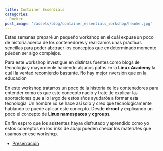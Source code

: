```yaml
---
title: Container Essentials
categories:
- Docker
post_image: '/assets/blog/container_essentials_workshop/header.jpg'
---
```


Estas semanas preparé un pequeño workshop en el cuál expuse un poco de historia acerca de los contenedores y realizamos unas prácticas sencillas para poder abstraer los conceptos que en determinado momento púeden ser algo complejos.

Para este workshop investigue en distintas fuentes como blogs de técnología y mayormente haciendo algunos paths en la **Linux Academy** la cuál la verdad recomiendo bastante. No hay mejor inversión que en la educación.

En este workshop tratamos un poco de la historía de los contenedores para entender como es que este concepto nació y trate de explicar las aportaciones que a lo largo de estos años ayudarón a formar esta técnología. Un hombre no se hace así solo y creo que técnologicamente hablando se puede aplicar este concepto. Desde **chroot** y explicando un poco el concepto de **Linux namespaces** y **cgroups**.

En fin espero que los asistentes hayan disfrutado y aprendido como yo estos conceptos en los links de abajo pueden checar los materiales que usamos en ese workshop.

* [Presentación](https://docs.google.com/presentation/d/1lMZzHKp9iH6uOmiuuDtXi958XUBfn9oWMN3ZMfHPQqI/edit?usp=sharing)

<script src="https://gist.github.com/richartl/f1f6aeef71956a62dfe33fd1c61c5c3d.js"></script>

<script src="https://gist.github.com/richartl/823920ffe30e487d4c5044cd62bfb4cb.js"></script>

<script src="https://gist.github.com/richartl/c350e0e1b6b3c144a43aacf70d19a2fd.js"></script>
